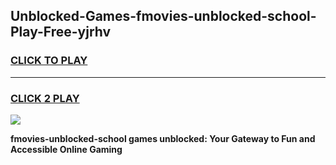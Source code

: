 
## Unblocked-Games-fmovies-unblocked-school-Play-Free-yjrhv
<h3>
<a href="https://premium76.site?title=fmovies-unblocked-school&ref=20M">CLICK TO PLAY</a></h3>
<hr>

<h3>
<a href="https://premium76.site?title=fmovies-unblocked-school&ref=20M">CLICK 2 PLAY</a>
  
</h3>

<a href="https://premium76.site?title=fmovies-unblocked-school&ref=19M"><img src="https://clearcache.store/games.png"></a>


**fmovies-unblocked-school games unblocked: Your Gateway to Fun and Accessible Online Gaming**
